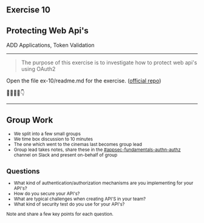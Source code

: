 ## Exercise 10

## Protecting Web Api's

ADD Applications, Token Validation

---

>The purpose of this exercise is to investigate how to protect web api's using OAuth2

Open the file ex-10/readme.md for the exercise. ([official repo](https://github.com/equinor/appsec-fundamentals-authn-authz/blob/main/ex-10/readme.md))

👷‍♀️👷‍♂️👇

---

## Group Work

<div style="font-size: 0.84em">

* We split into a few small groups
* We time box discussion to 10 minutes
* The one which went to the cinemas last becomes group lead
* Group lead takes notes, share these in the [#appsec-fundamentals-authn-authz](https://equinor.slack.com/archives/C051G3JV7NE) channel on Slack and present on-behalf of group

</p>

## Questions

* What kind of authentication/authorization mechanisms are you implementing for your API's?
* How do you secure your API's?
* What are typical challenges when creating API'S in your team?
* What kind of security test do you use for your API's?

Note and share a few key points for each question.

</div>
